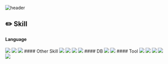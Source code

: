 ![header](https://capsule-render.vercel.app/api?type=venom&height=300&color=0:FEFFDF,100:CBF078&text=Suein&textBg=false&animation=fadeIn&fontColor=424242&fontSize=90&desc='s%20github%20world&descSize=20&descAlign=63&descAlignY=65&fontAlign=42&reversal=false&section=header&fontAlignY=49)


## ✏️ Skill
#### Language
<span>
<img src="https://img.shields.io/badge/JAVA-007396?style=for-the-badge&logo=java&logoColor=white">
<img src="https://img.shields.io/badge/javascript-F7DF1E?style=for-the-badge&logo=javascript&logoColor=white">
<img src="https://img.shields.io/badge/spring-6DB33F?style=for-the-badge&logo=spring&logoColor=white">
</span>
#### Other Skill
<span>
<img src="https://img.shields.io/badge/React-61DAFB?style=for-the-badge&logo=React&logoColor=white">
<img src="https://img.shields.io/badge/Node.js-5FA04E?style=for-the-badge&logo=Node.js&logoColor=white">
<img src="https://img.shields.io/badge/html5-E34F26?style=for-the-badge&logo=html5&logoColor=white">
<img src="https://img.shields.io/badge/css3-1572B6?style=for-the-badge&logo=css3&logoColor=white">
</span>
#### DB
<span>
<img src="https://img.shields.io/badge/Oracle-F80000?style=for-the-badge&logo=Oracle&logoColor=white">
<img src="https://img.shields.io/badge/MySQL-4479A1?style=for-the-badge&logo=MySQL&logoColor=white">
</span>
#### Tool
<span>
<img src="https://img.shields.io/badge/VisualStudioCode-007ACC?style=for-the-badge&logo=VisualStudioCode&logoColor=white">
<img src="https://img.shields.io/badge/eclipseide-2C2255?style=for-the-badge&logo=eclipseide&logoColor=white">
<img src="https://img.shields.io/badge/intellijidea-2088FF?style=for-the-badge&logo=intellijidea&logoColor=white">
<img src="https://img.shields.io/badge/github-181717?style=for-the-badge&logo=github&logoColor=white">
<img src="https://img.shields.io/badge/apachetomcat-F8DC75?style=for-the-badge&logo=apachetomcat&logoColor=white">
</span>



<!--
**ddu2ni/ddu2ni** is a ✨ _special_ ✨ repository because its `README.md` (this file) appears on your GitHub profile.

Here are some ideas to get you started:

- 🔭 I’m currently working on ...
- 🌱 I’m currently learning ...
- 👯 I’m looking to collaborate on ...
- 🤔 I’m looking for help with ...
- 💬 Ask me about ...
- 📫 How to reach me: ...
- 😄 Pronouns: ...
- ⚡ Fun fact: ...
  -->
